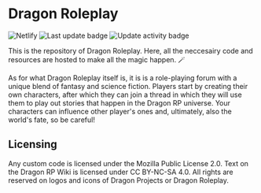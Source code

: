 # Dragon Roleplay
![Netlify](https://img.shields.io/netlify/371397fe-a565-4cca-aea6-75aa6e7ac531?style=for-the-badge)
![Last update badge](https://img.shields.io/github/last-commit/jelle619/dragonrp?label=last%20update&style=for-the-badge) ![Update activity badge](https://img.shields.io/github/commit-activity/m/jelle619/dragonrp?label=Update%20activity&style=for-the-badge)

This is the repository of Dragon Roleplay. Here, all the neccesairy code and resources are hosted to make all the magic happen. 🪄

As for what Dragon Roleplay itself is, it is is a role-playing forum with a unique blend of fantasy and science fiction. Players start by creating their own characters, after which they can join a thread in which they will use them to play out stories that happen in the Dragon RP universe. Your characters can influence other player's ones and, ultimately, also the world's fate, so be careful!

## Licensing
Any custom code is licensed under the Mozilla Public License 2.0. Text on the Dragon RP Wiki is licensed under CC BY-NC-SA 4.0. All rights are reserved on logos and icons of Dragon Projects or Dragon Roleplay.
